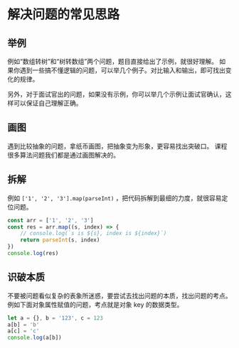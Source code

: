 # 解决问题的常见思路

## 举例

例如“数组转树”和“树转数组”两个问题，题目直接给出了示例，就很好理解。
如果你遇到一些搞不懂逻辑的问题，可以举几个例子。对比输入和输出，即可找出变化的规律。

另外，对于面试官出的问题，如果没有示例，你可以举几个示例让面试官确认，这样可以保证自己理解正确。

## 画图

遇到比较抽象的问题，拿纸币画图，把抽象变为形象，更容易找出突破口。
课程很多算法问题我们都是通过画图解决的。

## 拆解

例如 `['1', '2', '3'].map(parseInt)` ，把代码拆解到最细的力度，就很容易定位问题。

```js
const arr = ['1', '2', '3']
const res = arr.map((s, index) => {
    // console.log(`s is ${s}, index is ${index}`)
    return parseInt(s, index)
})
console.log(res)
```

## 识破本质

不要被问题看似复杂的表象所迷惑，要尝试去找出问题的本质，找出问题的考点。
例如下面对象属性赋值的问题，考点就是对象 key 的数据类型。

```js
let a = {}, b = '123', c = 123
a[b] = 'b'
a[c] = 'c'
console.log(a[b])
```
